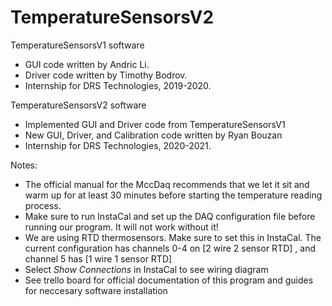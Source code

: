 # TemperatureSensorsV2



TemperatureSensorsV1 software
 - GUI code written by Andric Li.
 - Driver code written by Timothy Bodrov.
 - Internship for DRS Technologies, 2019-2020.

TemperatureSensorsV2 software
 - Implemented GUI and Driver code from TemperatureSensorsV1
 - New GUI, Driver, and Calibration code written by Ryan Bouzan 
 - Internship for DRS Technologies, 2020-2021.

Notes:
- The official manual for the MccDaq recommends that we let it sit and warm up for at least 30 minutes before starting the temperature reading process.
- Make sure to run InstaCal and set up the DAQ configuration file before running our program. It will not work without it!
- We are using RTD thermosensors. Make sure to set this in InstaCal. The current configuration has channels 0-4 on [2 wire 2 sensor RTD] , and channel 5 has [1 wire 1 sensor RTD]
- Select  *Show Connections* in InstaCal to see wiring diagram
- See trello board for official documentation of this program and guides for neccesary software installation


